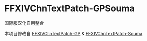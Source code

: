 # FFXIVChnTextPatch-GPSouma
国际服汉化自用整合

本项目修改自 [FFXIVChnTextPatch-GP](https://github.com/GpointChen/FFXIVChnTextPatch-GP) & [FFXIVChnTextPatch-Souma](https://github.com/Souma-Sumire/FFXIVChnTextPatch-Souma)  

